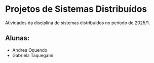 # Projetos de Sistemas Distribuídos

Atividades da disciplina de sistemas distribuídos no período de 2025/1.

## Alunas: 
- Andrea Oquendo
- Gabriela Taquegami
